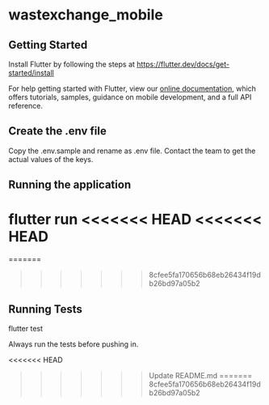# wastexchange_mobile

## Getting Started

Install Flutter by following the steps at https://flutter.dev/docs/get-started/install

For help getting started with Flutter, view our
[online documentation](https://flutter.dev/docs), which offers tutorials,
samples, guidance on mobile development, and a full API reference.

## Create the .env file

Copy the .env.sample and rename as .env file. Contact the team to get the actual values of the keys.

## Running the application

flutter run
<<<<<<< HEAD
<<<<<<< HEAD
=======
=======
>>>>>>> 8cfee5fa170656b68eb26434f19db26bd97a05b2

## Running Tests

flutter test

Always run the tests before pushing in. 


<<<<<<< HEAD
>>>>>>> Update README.md
=======
>>>>>>> 8cfee5fa170656b68eb26434f19db26bd97a05b2
